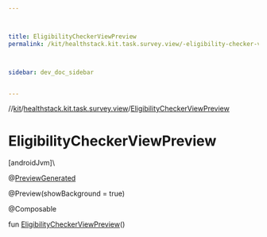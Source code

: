 ```yaml
---



title: EligibilityCheckerViewPreview
permalink: /kit/healthstack.kit.task.survey.view/-eligibility-checker-view-preview.html



sidebar: dev_doc_sidebar


---
```




//[kit](/kit.html)/[healthstack.kit.task.survey.view](index.html)/[EligibilityCheckerViewPreview](-eligibility-checker-view-preview.html)



# EligibilityCheckerViewPreview



[androidJvm]\




@[PreviewGenerated](../healthstack.kit.annotation/-preview-generated/index.html)



@Preview(showBackground = true)



@Composable



fun [EligibilityCheckerViewPreview](-eligibility-checker-view-preview.html)()






